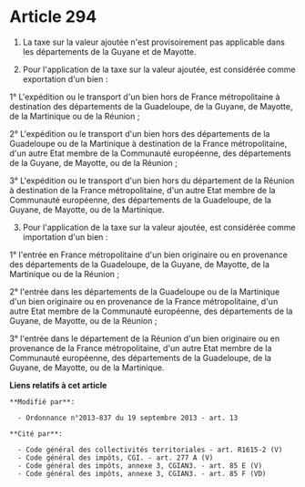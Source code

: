 # Article 294

1. La taxe sur la valeur ajoutée n'est provisoirement pas applicable dans les départements de la Guyane et de Mayotte. 

2. Pour l'application de la taxe sur la valeur ajoutée, est considérée comme exportation d'un bien : 

1° L'expédition ou le transport d'un bien hors de France métropolitaine à destination des départements de la Guadeloupe, de
la Guyane, de Mayotte, de la Martinique ou de la Réunion ; 

2° L'expédition ou le transport d'un bien hors des départements de la Guadeloupe ou de la Martinique à destination de la
France métropolitaine, d'un autre Etat membre de la Communauté européenne, des départements de la Guyane, de Mayotte, ou de
la Réunion ; 

3° L'expédition ou le transport d'un bien hors du département de la Réunion à destination de la France métropolitaine, d'un
autre Etat membre de la Communauté européenne, des départements de la Guadeloupe, de la Guyane, de Mayotte, ou de la
Martinique. 

3. Pour l'application de la taxe sur la valeur ajoutée, est considérée comme importation d'un bien : 

1° l'entrée en France métropolitaine d'un bien originaire ou en provenance des départements de la Guadeloupe, de la Guyane,
de Mayotte, de la Martinique ou de la Réunion ; 

2° l'entrée dans les départements de la Guadeloupe ou de la Martinique d'un bien originaire ou en provenance de la France
métropolitaine, d'un autre Etat membre de la Communauté européenne, des départements de la Guyane, de Mayotte, ou de la
Réunion ; 

3° l'entrée dans le département de la Réunion d'un bien originaire ou en provenance de la France métropolitaine, d'un autre
Etat membre de la Communauté européenne, des départements de la Guadeloupe, de la Guyane, de Mayotte, ou de la Martinique.

**Liens relatifs à cet article**

	**Modifié par**:

	  - Ordonnance n°2013-837 du 19 septembre 2013 - art. 13

	**Cité par**:

	  - Code général des collectivités territoriales - art. R1615-2 (V)
	  - Code général des impôts, CGI. - art. 277 A (V)
	  - Code général des impôts, annexe 3, CGIAN3. - art. 85 E (V)
	  - Code général des impôts, annexe 3, CGIAN3. - art. 85 F (VD)

